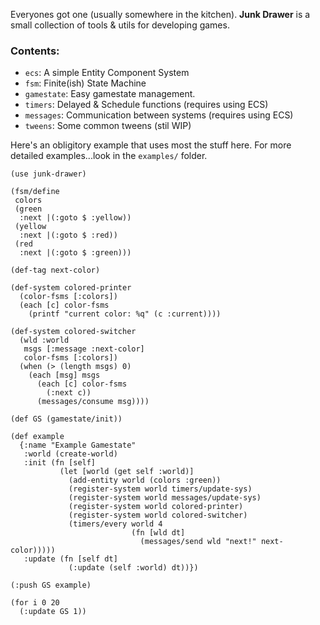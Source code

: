 Everyones got one (usually somewhere in the kitchen). __Junk Drawer__ is a small collection of tools & utils for developing games.

### Contents:

- `ecs`: A simple Entity Component System
- `fsm`: Finite(ish) State Machine
- `gamestate`: Easy gamestate management.
- `timers`: Delayed & Schedule functions (requires using ECS)
- `messages`: Communication between systems (requires using ECS)
- `tweens`: Some common tweens (stil WIP)

Here's an obligitory example that uses most the stuff here. For more detailed examples...look in the `examples/` folder.

```janet
(use junk-drawer)

(fsm/define
 colors
 (green
  :next |(:goto $ :yellow))
 (yellow
  :next |(:goto $ :red))
 (red
  :next |(:goto $ :green)))

(def-tag next-color)

(def-system colored-printer
  (color-fsms [:colors])
  (each [c] color-fsms
    (printf "current color: %q" (c :current))))

(def-system colored-switcher
  (wld :world
   msgs [:message :next-color]
   color-fsms [:colors])
  (when (> (length msgs) 0)
    (each [msg] msgs
      (each [c] color-fsms
        (:next c))
      (messages/consume msg))))

(def GS (gamestate/init))

(def example
  {:name "Example Gamestate"
   :world (create-world)
   :init (fn [self]
           (let [world (get self :world)]
             (add-entity world (colors :green))
             (register-system world timers/update-sys)
             (register-system world messages/update-sys)
             (register-system world colored-printer)
             (register-system world colored-switcher)
             (timers/every world 4
                           (fn [wld dt]
                             (messages/send wld "next!" next-color)))))
   :update (fn [self dt]
             (:update (self :world) dt))})

(:push GS example)

(for i 0 20
  (:update GS 1))
```
